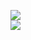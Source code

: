 [![](https://img.shields.io/badge/Made%20With-Github%20Spray-lightgrey.svg?style=for-the-badge&logo=github)](https://github.com/Annihil/github-spray#6053)  
[![](https://i.imgur.com/2DrTn0Z.gif)](https://github.com/Annihil/github-spray)